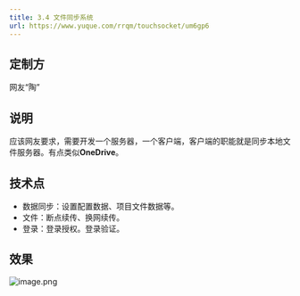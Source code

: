 ```yaml
---
title: 3.4 文件同步系统
url: https://www.yuque.com/rrqm/touchsocket/um6gp6
---
```


<a name="nuOp7"></a>

## 定制方

网友“陶” <a name="YApi6"></a>

## 说明

应该网友要求，需要开发一个服务器，一个客户端，客户端的职能就是同步本地文件服务器。有点类似**OneDrive**。

<a name="BEeC9"></a>

## 技术点

- 数据同步：设置配置数据、项目文件数据等。
- 文件：断点续传、换网续传。
- 登录：登录授权。登录验证。 <a name="rkCX1"></a>

## 效果

![image.png](..\\..\assets\um6gp6\1650176939545-2383aa71-88cd-49b3-91cb-b22fd28066ae.png)
